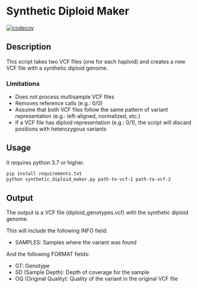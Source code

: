 # Synthetic Diploid Maker

[![codecov](https://codecov.io/gh/lmtani/synthetic-diploid/graph/badge.svg)](https://codecov.io/gh/lmtani/synthetic-diploid)

## Description

This script takes two VCF files (one for each haploid) and creates a new VCF file with a synthetic diploid genome.

### Limitations

* Does not process multisample VCF files
* Removes reference calls (e.g.: 0/0)
* Assume that both VCF files follow the same pattern of variant representation (e.g.: left-aligned, normalized, etc.)
* If a VCF file has diploid representation (e.g.: 0/1), the script will discard positions with heterozygous variants

## Usage

It requires python 3.7 or higher.


```bash
pip install requirements.txt
python synthetic_diploid_maker.py path-to-vcf-1 path-to-vcf-2
```

## Output

The output is a VCF file (diploid_genotypes.vcf) with the synthetic diploid genome.

This will include the following INFO field:
- SAMPLES: Samples where the variant was found

And the following FORMAT fields:
- GT: Genotype
- SD (Sample Depth): Depth of coverage for the sample
- OQ (Original Quality): Quality of the variant in the original VCF file
